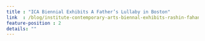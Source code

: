 ```yaml
---
title : "ICA Biennial Exhibits A Father’s Lullaby in Boston"
link  : /blog/institute-contemporary-arts-biennal-exhibits-rashin-fahandej-boston/
feature-position : 2
details: ""
---
```


